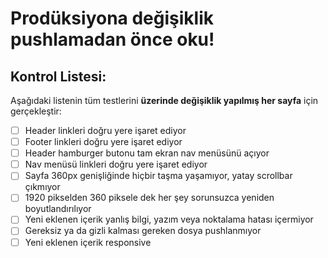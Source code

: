 # Prodüksiyona değişiklik pushlamadan önce oku!

## Kontrol Listesi:

Aşağıdaki listenin tüm testlerini **üzerinde değişiklik yapılmış her sayfa** için gerçekleştir:
- [ ] Header linkleri doğru yere işaret ediyor
- [ ] Footer linkleri doğru yere işaret ediyor
- [ ] Header hamburger butonu tam ekran nav menüsünü açıyor
- [ ] Nav menüsü linkleri doğru yere işaret ediyor
- [ ] Sayfa 360px genişliğinde hiçbir taşma yaşamıyor, yatay scrollbar çıkmıyor
- [ ] 1920 pikselden 360 piksele dek her şey sorunsuzca yeniden boyutlandırılıyor
- [ ] Yeni eklenen içerik yanlış bilgi, yazım veya noktalama hatası içermiyor
- [ ] Gereksiz ya da gizli kalması gereken dosya pushlanmıyor
- [ ] Yeni eklenen içerik responsive